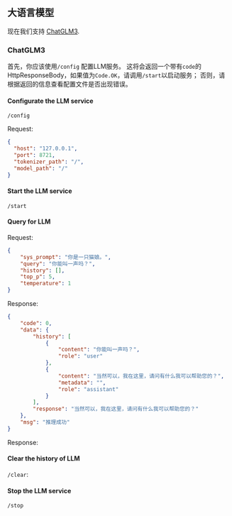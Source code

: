 ## 大语言模型

现在我们支持 [ChatGLM3](https://github.com/THUDM/ChatGLM3).

### ChatGLM3

首先，你应该使用`/config` 配置LLM服务。
这将会返回一个带有`code`的HttpResponseBody，如果值为`Code.OK`，请调用`/start`以启动服务；
否则，请根据返回的信息查看配置文件是否出现错误。

#### Configurate the LLM service
`/config`

Request: 
```json
{
  "host": "127.0.0.1",
  "port": 8721,
  "tokenizer_path": "/",
  "model_path": "/"
}
```

#### Start the LLM service
`/start`

#### Query for LLM

Request:
```json
{
    "sys_prompt": "你是一只猫娘。",
    "query": "你能叫一声吗？",
    "history": [],  
    "top_p": 5,
    "temperature": 1
}
```

Response:
```json
{
    "code": 0,
    "data": {
        "history": [
            {
                "content": "你能叫一声吗？",
                "role": "user"
            },
            {
                "content": "当然可以，我在这里，请问有什么我可以帮助您的？",
                "metadata": "",
                "role": "assistant"
            }
        ],
        "response": "当然可以，我在这里，请问有什么我可以帮助您的？"
    },
    "msg": "推理成功"
}
```

Response:
#### Clear the history of LLM
`/clear`: 

#### Stop the LLM service
`/stop`
